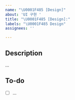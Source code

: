```yaml
---
name: "\U0001F485 [Design]"
about: 'UI 구현 '
title: "\U0001F485 [Design]:"
labels: "\U0001F485 Design"
assignees: ''

---
```


## Description
…

## To-do
- [ ] …
